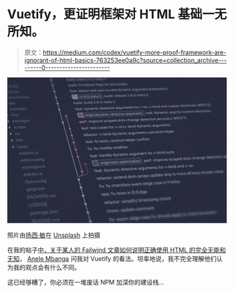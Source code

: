 # Vuetify，更证明框架对 HTML 基础一无所知。

> 原文：<https://medium.com/codex/vuetify-more-proof-framework-are-ignorant-of-html-basics-763253ee0a9c?source=collection_archive---------0----------------------->

![](img/3e0a0d7c7c74619b21de7fb41d8b34bd.png)

照片由[扬西·敏](https://unsplash.com/@yancymin?utm_source=medium&utm_medium=referral)在 [Unsplash](https://unsplash.com?utm_source=medium&utm_medium=referral) 上拍摄

在我的帖子[中，关于某人的 Failwind 文章如何说明正确使用 HTML 的完全无能和无知](/codex/the-fail-of-tailwind-the-go-to-for-the-ignorant-7b0aaea405bb)， [Anele Mbanga](https://medium.com/u/211b73c62681?source=post_page-----763253ee0a9c--------------------------------) 问我对 Vuetify 的看法。坦率地说，我不完全理解他们认为我的观点会有什么不同。

这已经够糟了，你必须在一堆废话 NPM 加深你的建设栈…